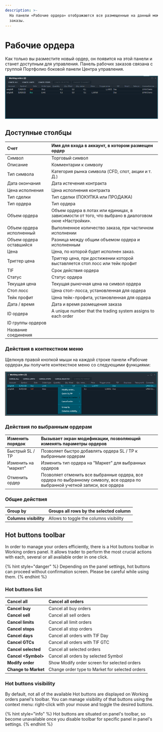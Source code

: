 ```yaml
---
description: >-
  На панели «Рабочие ордера» отображаются все размещенные на данный момент
  заказы.
---
```


# Рабочие ордера

Как только вы разместите новый ордер, он появится на этой панели и станет доступным для управления. Панель рабочих заказов связана с группой Портфолио боковой панели Центра управления.

![&#x41E;&#x431;&#x449;&#x438;&#x439; &#x432;&#x438;&#x434; &#x43F;&#x430;&#x43D;&#x435;&#x43B;&#x438; &#xAB;&#x420;&#x430;&#x431;&#x43E;&#x447;&#x438;&#x435; &#x43E;&#x440;&#x434;&#x435;&#x440;&#x430;&#xBB;](../.gitbook/assets/workingorders.png)

## Доступные столбцы

| Счет | Имя для входа в аккаунт, в котором размещен ордер |
| :--- | :--- |
| Символ | Торговый символ |
| Описание | Комментарии к символу |
| Тип символа | Категория рынка символа \(CFD, спот, акции и т. Д.\) |
| Дата окончания  | Дата истечения контракта |
| Цена исполнения | Цена исполнения  контракта |
| Тип сделки | Тип сделки \(ПОКУПКА или ПРОДАЖА\) |
| Тип ордера | Тип ордера |
| Объем ордера | Объем ордера в лотах или единицах, в зависимости от того, что выбрано в диалоговом окне «Настройки». |
| Объем ордера исполненный | Выполненное количество заказа, при частичном исполнении |
| Объем ордера оставшийся | Разница между общим объемом ордера и исполненным |
| Цена | Цена, по которой будет исполнен заказ. |
| Триггер цена | Триггер цена, при достижении которой выставляется стоп лосс или тейк профит |
| TIF | Срок действия ордера |
| Статус | Статус ордера |
| Текущая цена | Текущая рыночная цена на символ ордера |
| Стоп лосс | Цена стоп-лосса, установленная для ордера |
| Тейк профит | Цена тейк-профита, установленная для ордера |
| Дата / время | Дата и время размещения заказа |
| ID ордера | A unique number that the trading system assigns to each order |
| ID группы ордеров |  |
| Название соединения |  |

### Действия в контекстном меню

Щелкнув правой кнопкой мыши на каждой строке панели «Рабочие ордера», ​​вы получите контекстное меню со следующими функциями:

![&#x424;&#x443;&#x43D;&#x43A;&#x446;&#x438;&#x438; &#x43A;&#x43E;&#x43D;&#x442;&#x435;&#x43A;&#x441;&#x442;&#x430;](../.gitbook/assets/workingordersconextmenuselected.png)

### Действия по выбранным ордерам

| Изменить порядок | Вызывает экран модификации, позволяющий изменять параметры ордеров |
| :--- | :--- |
| Быстрый SL / TP | Позволяет быстро добавлять ордера SL / TP к выбранным ордерам |
| Изменить на "маркет" | Изменить тип ордера на "Маркет" для выбранных ордеров |
| Отменить ордер | Позволяет отменить все выбранные ордера, все ордера по выбранному символу, все ордера по выбранной учетной записи, все ордера |

### Общие действия

| **Group by** | Groups all rows by the selected column |
| :--- | :--- |
| **Columns visibility** | Allows to toggle the columns visibility |

## Hot buttons toolbar

In order to manage your orders efficiently, there is a Hot buttons toolbar in Working orders panel. It allows trader to perform the most crucial actions with each, several or all available order in one click.

{% hint style="danger" %}
Depending on the panel settings, hot buttons can proceed without confirmation screen. Please be careful while using them.
{% endhint %}

### Hot buttons list

| **Cancel all** | Cancel all orders |
| :--- | :--- |
| **Cancel buy** | Cancel all buy orders |
| **Cancel sell** | Cancel all sell orders |
| **Cancel limits** | Cancel all limit orders |
| **Cancel stops** | Cancel all stop orders |
| **Cancel days** | Cancel all orders with TIF Day |
| **Cancel GTCs** | Cancel all orders with TIF GTC |
| **Cancel selected** | Cancel all selected orders |
| **Cancel &lt;Symbol&gt;** | Cancel all orders by selected Symbol |
| **Modify order** | Show Modify order screen for selected orders |
| **Change to Market** | Change order type to Market for selected orders |

### Hot buttons visibility

By default, not all of the available Hot buttons are displayed on Working orders panel's toolbar. You can manage visibility of that buttons using the context menu: right-click with your mouse and toggle the desired buttons.

{% hint style="info" %}
Hot buttons are situated on panel's toolbar, so become unavailable once you disable toolbar for specific panel in panel's settings.
{% endhint %}

